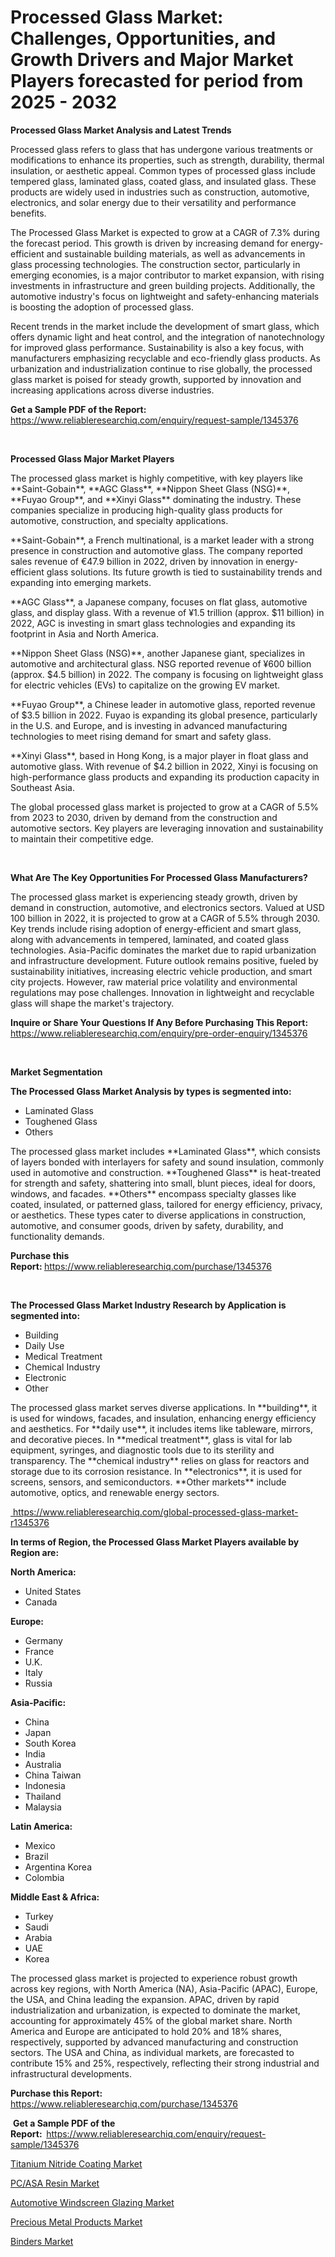 <p><h1>Processed Glass Market: Challenges, Opportunities, and Growth Drivers and Major Market Players forecasted for period from 2025 - 2032</h1></p><p><strong>Processed Glass Market Analysis and Latest Trends</strong></p>
<p><p>Processed glass refers to glass that has undergone various treatments or modifications to enhance its properties, such as strength, durability, thermal insulation, or aesthetic appeal. Common types of processed glass include tempered glass, laminated glass, coated glass, and insulated glass. These products are widely used in industries such as construction, automotive, electronics, and solar energy due to their versatility and performance benefits.</p><p>The Processed Glass Market is expected to grow at a CAGR of 7.3% during the forecast period. This growth is driven by increasing demand for energy-efficient and sustainable building materials, as well as advancements in glass processing technologies. The construction sector, particularly in emerging economies, is a major contributor to market expansion, with rising investments in infrastructure and green building projects. Additionally, the automotive industry's focus on lightweight and safety-enhancing materials is boosting the adoption of processed glass.</p><p>Recent trends in the market include the development of smart glass, which offers dynamic light and heat control, and the integration of nanotechnology for improved glass performance. Sustainability is also a key focus, with manufacturers emphasizing recyclable and eco-friendly glass products. As urbanization and industrialization continue to rise globally, the processed glass market is poised for steady growth, supported by innovation and increasing applications across diverse industries.</p></p>
<p><strong>Get a Sample PDF of the Report:&nbsp;</strong> <a href="https://www.reliableresearchiq.com/enquiry/request-sample/1345376?utm_campaign=1159&utm_medium=2&utm_source=Github&utm_content=ia&utm_term=26012025&utm_id=processed-glass">https://www.reliableresearchiq.com/enquiry/request-sample/1345376</a></p>
<p>&nbsp;</p>
<p><strong>Processed Glass Major Market Players</strong></p>
<p><p>The processed glass market is highly competitive, with key players like **Saint-Gobain**, **AGC Glass**, **Nippon Sheet Glass (NSG)**, **Fuyao Group**, and **Xinyi Glass** dominating the industry. These companies specialize in producing high-quality glass products for automotive, construction, and specialty applications.</p><p>**Saint-Gobain**, a French multinational, is a market leader with a strong presence in construction and automotive glass. The company reported sales revenue of €47.9 billion in 2022, driven by innovation in energy-efficient glass solutions. Its future growth is tied to sustainability trends and expanding into emerging markets.</p><p>**AGC Glass**, a Japanese company, focuses on flat glass, automotive glass, and display glass. With a revenue of ¥1.5 trillion (approx. $11 billion) in 2022, AGC is investing in smart glass technologies and expanding its footprint in Asia and North America.</p><p>**Nippon Sheet Glass (NSG)**, another Japanese giant, specializes in automotive and architectural glass. NSG reported revenue of ¥600 billion (approx. $4.5 billion) in 2022. The company is focusing on lightweight glass for electric vehicles (EVs) to capitalize on the growing EV market.</p><p>**Fuyao Group**, a Chinese leader in automotive glass, reported revenue of $3.5 billion in 2022. Fuyao is expanding its global presence, particularly in the U.S. and Europe, and is investing in advanced manufacturing technologies to meet rising demand for smart and safety glass.</p><p>**Xinyi Glass**, based in Hong Kong, is a major player in float glass and automotive glass. With revenue of $4.2 billion in 2022, Xinyi is focusing on high-performance glass products and expanding its production capacity in Southeast Asia.</p><p>The global processed glass market is projected to grow at a CAGR of 5.5% from 2023 to 2030, driven by demand from the construction and automotive sectors. Key players are leveraging innovation and sustainability to maintain their competitive edge.</p></p>
<p>&nbsp;</p>
<p><strong>What Are The Key Opportunities For Processed Glass Manufacturers?</strong></p>
<p><p>The processed glass market is experiencing steady growth, driven by demand in construction, automotive, and electronics sectors. Valued at USD 100 billion in 2022, it is projected to grow at a CAGR of 5.5% through 2030. Key trends include rising adoption of energy-efficient and smart glass, along with advancements in tempered, laminated, and coated glass technologies. Asia-Pacific dominates the market due to rapid urbanization and infrastructure development. Future outlook remains positive, fueled by sustainability initiatives, increasing electric vehicle production, and smart city projects. However, raw material price volatility and environmental regulations may pose challenges. Innovation in lightweight and recyclable glass will shape the market's trajectory.</p></p>
<p><strong>Inquire or Share Your Questions If Any Before Purchasing This Report:</strong> <a href="https://www.reliableresearchiq.com/enquiry/pre-order-enquiry/1345376?utm_campaign=1159&utm_medium=2&utm_source=Github&utm_content=ia&utm_term=26012025&utm_id=processed-glass">https://www.reliableresearchiq.com/enquiry/pre-order-enquiry/1345376</a></p>
<p>&nbsp;</p>
<p><strong>Market Segmentation</strong></p>
<p><strong>The Processed Glass Market Analysis by types is segmented into:</strong></p>
<p><ul><li>Laminated Glass</li><li>Toughened Glass</li><li>Others</li></ul></p>
<p><p>The processed glass market includes **Laminated Glass**, which consists of layers bonded with interlayers for safety and sound insulation, commonly used in automotive and construction. **Toughened Glass** is heat-treated for strength and safety, shattering into small, blunt pieces, ideal for doors, windows, and facades. **Others** encompass specialty glasses like coated, insulated, or patterned glass, tailored for energy efficiency, privacy, or aesthetics. These types cater to diverse applications in construction, automotive, and consumer goods, driven by safety, durability, and functionality demands.</p></p>
<p><strong>Purchase this Report:&nbsp;</strong><a href="https://www.reliableresearchiq.com/purchase/1345376?utm_campaign=1159&utm_medium=2&utm_source=Github&utm_content=ia&utm_term=26012025&utm_id=processed-glass">https://www.reliableresearchiq.com/purchase/1345376</a></p>
<p>&nbsp;</p>
<p><strong>The Processed Glass Market Industry Research by Application is segmented into:</strong></p>
<p><ul><li>Building</li><li>Daily Use</li><li>Medical Treatment</li><li>Chemical Industry</li><li>Electronic</li><li>Other</li></ul></p>
<p><p>The processed glass market serves diverse applications. In **building**, it is used for windows, facades, and insulation, enhancing energy efficiency and aesthetics. For **daily use**, it includes items like tableware, mirrors, and decorative pieces. In **medical treatment**, glass is vital for lab equipment, syringes, and diagnostic tools due to its sterility and transparency. The **chemical industry** relies on glass for reactors and storage due to its corrosion resistance. In **electronics**, it is used for screens, sensors, and semiconductors. **Other markets** include automotive, optics, and renewable energy sectors.</p></p>
<p><a href="https://www.reliableresearchiq.com/global-processed-glass-market-r1345376?utm_campaign=1159&utm_medium=2&utm_source=Github&utm_content=ia&utm_term=26012025&utm_id=processed-glass">&nbsp;https://www.reliableresearchiq.com/global-processed-glass-market-r1345376</a></p>
<p><strong>In terms of Region, the Processed Glass Market Players available by Region are:</strong></p>
<p>
    <p> <strong> North America: </strong>
        <ul>
            <li>United States</li>
            <li>Canada</li>
        </ul>
        </p> 
    <p> <strong> Europe: </strong>
        <ul>
            <li>Germany</li>
            <li>France</li>
            <li>U.K.</li>
            <li>Italy</li>
            <li>Russia</li>
        </ul>
        </p> 
    <p> <strong> Asia-Pacific: </strong>
        <ul>
            <li>China</li>
            <li>Japan</li>
            <li>South Korea</li>
            <li>India</li>
            <li>Australia</li>
            <li>China Taiwan</li>
            <li>Indonesia</li>
            <li>Thailand</li>
            <li>Malaysia</li>
        </ul>
        </p> 
    <p> <strong> Latin America: </strong>
        <ul>
            <li>Mexico</li>
            <li>Brazil</li>
            <li>Argentina Korea</li>
            <li>Colombia</li>
        </ul>
        </p> 
    <p> <strong> Middle East & Africa: </strong>
        <ul>
            <li>Turkey</li>
            <li>Saudi</li>
            <li>Arabia</li>
            <li>UAE</li>
            <li>Korea</li>
        </ul>
    </p>
    </p>
<p><p>The processed glass market is projected to experience robust growth across key regions, with North America (NA), Asia-Pacific (APAC), Europe, the USA, and China leading the expansion. APAC, driven by rapid industrialization and urbanization, is expected to dominate the market, accounting for approximately 45% of the global market share. North America and Europe are anticipated to hold 20% and 18% shares, respectively, supported by advanced manufacturing and construction sectors. The USA and China, as individual markets, are forecasted to contribute 15% and 25%, respectively, reflecting their strong industrial and infrastructural developments.</p></p>
<p><strong>Purchase this Report: </strong><a href="https://www.reliableresearchiq.com/purchase/1345376?utm_campaign=1159&utm_medium=2&utm_source=Github&utm_content=ia&utm_term=26012025&utm_id=processed-glass">https://www.reliableresearchiq.com/purchase/1345376</a></p>
<p>&nbsp;<strong>Get a Sample PDF of the Report:&nbsp;&nbsp;</strong><a href="https://www.reliableresearchiq.com/enquiry/request-sample/1345376?utm_campaign=1159&utm_medium=2&utm_source=Github&utm_content=ia&utm_term=26012025&utm_id=processed-glass">https://www.reliableresearchiq.com/enquiry/request-sample/1345376</a></p>
<p><strong></strong></p>
<p><p><a href="https://github.com/lisaeichler20775/Market-Research-Report-List-1/blob/main/titanium-nitride-coating-market.md?utm_campaign=1159&utm_medium=2&utm_source=Github&utm_content=ia&utm_term=26012025&utm_id=processed-glass">Titanium Nitride Coating Market</a></p><p><a href="https://www.linkedin.com/pulse/pcasa-resin-market-analysis-future-growth-trends-revenue-projections-9ilef?utm_campaign=1159&utm_medium=2&utm_source=Github&utm_content=ia&utm_term=26012025&utm_id=processed-glass">PC/ASA Resin Market</a></p><p><a href="https://www.linkedin.com/pulse/detailed-report-automotive-windscreen-glazing-market-growth-3warc?utm_campaign=1159&utm_medium=2&utm_source=Github&utm_content=ia&utm_term=26012025&utm_id=processed-glass">Automotive Windscreen Glazing Market</a></p><p><a href="https://github.com/katonmarti489/Market-Research-Report-List-1/blob/main/precious-metal-products-market.md?utm_campaign=1159&utm_medium=2&utm_source=Github&utm_content=ia&utm_term=26012025&utm_id=processed-glass">Precious Metal Products Market</a></p><p><a href="https://www.linkedin.com/pulse/study-global-binders-market-emphasis-onthe-cagr-43-andthe-trends-cdfxe?utm_campaign=1159&utm_medium=2&utm_source=Github&utm_content=ia&utm_term=26012025&utm_id=processed-glass">Binders Market</a></p></p>